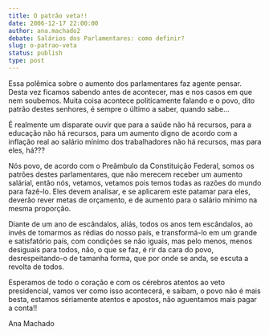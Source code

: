 ```yaml
---
title: O patrão veta!!
date: 2006-12-17 22:00:00
author: ana.machado2
debate: Salários dos Parlamentares: como definir?
slug: o-patrao-veta
status: publish 
type: post
---
```


Essa polêmica sobre o aumento dos parlamentares faz agente pensar. Desta vez ficamos sabendo antes de acontecer, mas e nos casos em que nem soubemos. Muita coisa acontece politicamente falando e o povo, dito patrão destes senhores, é sempre o último a saber, quando sabe...  

É realmente um disparate ouvir que para a saúde não há recursos, para a educação não há recursos, para um aumento digno de acordo com a inflação real ao salário mínimo dos trabalhadores não há recursos, mas para eles, há???  

Nós povo, de acordo com o Preâmbulo da Constituição Federal, somos os patrões destes parlamentares, que não merecem receber um aumento salárial, então nós, vetamos, vetamos pois temos todas as razões do mundo para fazê-lo. Eles devem analisar, e se aplicarem este patamar para eles, deverão rever metas de orçamento, e de aumento para o salário mínimo na mesma proporção.  

Diante de um ano de escândalos, aliás, todos os anos tem escândalos, ao invés de tomarmos as rédias do nosso país, e transformá-lo em um grande e satisfatório país, com condições se não iguais, mas pelo menos, menos desiguais para todos, não, o que se faz, é rir da cara do povo, desrespeitando-o de tamanha forma, que por onde se anda, se escuta a revolta de todos.  

Esperamos de todo o coração e com os cérebros atentos ao veto presidencial, vamos ver como isso acontecerá, e saibam, o povo não é mais besta, estamos sériamente atentos e apostos, não aguentamos mais pagar a conta!!  

Ana Machado
